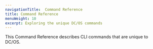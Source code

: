 ```yaml
---
navigationTitle:  Command Reference
title: Command Reference
menuWeight: 10
excerpt: Exploring the unique DC/OS commands
---
```


This Command Reference describes CLI commands that are unique to DC/OS.
